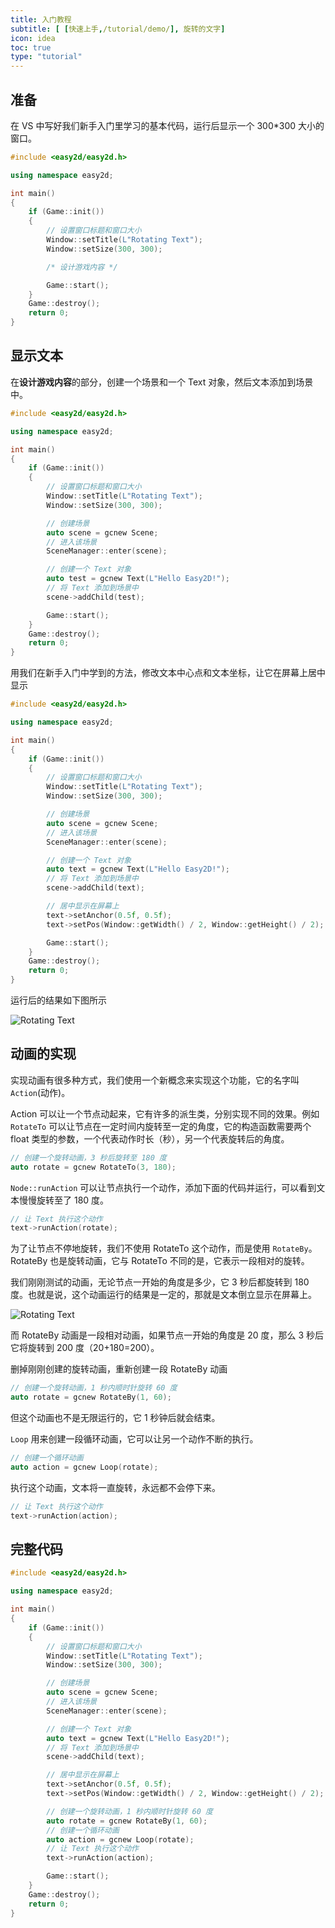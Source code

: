 ```yaml
---
title: 入门教程
subtitle: [ [快速上手,/tutorial/demo/], 旋转的文字]
icon: idea
toc: true
type: "tutorial"
---
```


## 准备

在 VS 中写好我们新手入门里学习的基本代码，运行后显示一个 300*300 大小的窗口。

```cpp
#include <easy2d/easy2d.h>

using namespace easy2d;

int main()
{
    if (Game::init())
    {
        // 设置窗口标题和窗口大小
        Window::setTitle(L"Rotating Text");
        Window::setSize(300, 300);

        /* 设计游戏内容 */

        Game::start();
    }
    Game::destroy();
    return 0;
}
```

## 显示文本

在**设计游戏内容**的部分，创建一个场景和一个 Text 对象，然后文本添加到场景中。

```cpp
#include <easy2d/easy2d.h>

using namespace easy2d;

int main()
{
    if (Game::init())
    {
        // 设置窗口标题和窗口大小
        Window::setTitle(L"Rotating Text");
        Window::setSize(300, 300);

        // 创建场景
        auto scene = gcnew Scene;
        // 进入该场景
        SceneManager::enter(scene);

        // 创建一个 Text 对象
        auto test = gcnew Text(L"Hello Easy2D!");
        // 将 Text 添加到场景中
        scene->addChild(test);

        Game::start();
    }
    Game::destroy();
    return 0;
}
```

用我们在新手入门中学到的方法，修改文本中心点和文本坐标，让它在屏幕上居中显示

```cpp
#include <easy2d/easy2d.h>

using namespace easy2d;

int main()
{
    if (Game::init())
    {
        // 设置窗口标题和窗口大小
        Window::setTitle(L"Rotating Text");
        Window::setSize(300, 300);

        // 创建场景
        auto scene = gcnew Scene;
        // 进入该场景
        SceneManager::enter(scene);

        // 创建一个 Text 对象
        auto text = gcnew Text(L"Hello Easy2D!");
        // 将 Text 添加到场景中
        scene->addChild(text);

        // 居中显示在屏幕上
        text->setAnchor(0.5f, 0.5f);
        text->setPos(Window::getWidth() / 2, Window::getHeight() / 2);

        Game::start();
    }
    Game::destroy();
    return 0;
}
```

运行后的结果如下图所示

![Rotating Text](/assets/images/tutorial/demo/rotating-text/1.png)

## 动画的实现

实现动画有很多种方式，我们使用一个新概念来实现这个功能，它的名字叫 `Action`(动作)。

Action 可以让一个节点动起来，它有许多的派生类，分别实现不同的效果。例如 `RotateTo` 可以让节点在一定时间内旋转至一定的角度，它的构造函数需要两个 float 类型的参数，一个代表动作时长（秒），另一个代表旋转后的角度。

```cpp
// 创建一个旋转动画，3 秒后旋转至 180 度
auto rotate = gcnew RotateTo(3, 180);
```

`Node::runAction` 可以让节点执行一个动作，添加下面的代码并运行，可以看到文本慢慢旋转至了 180 度。

```cpp
// 让 Text 执行这个动作
text->runAction(rotate);
```

为了让节点不停地旋转，我们不使用 RotateTo 这个动作，而是使用 `RotateBy`。RotateBy 也是旋转动画，它与 RotateTo 不同的是，它表示一段相对的旋转。

我们刚刚测试的动画，无论节点一开始的角度是多少，它 3 秒后都旋转到 180 度。也就是说，这个动画运行的结果是一定的，那就是文本倒立显示在屏幕上。

![Rotating Text](/assets/images/tutorial/demo/rotating-text/2.png)

而 RotateBy 动画是一段相对动画，如果节点一开始的角度是 20 度，那么 3 秒后它将旋转到 200 度（20+180=200）。

删掉刚刚创建的旋转动画，重新创建一段 RotateBy 动画

```cpp
// 创建一个旋转动画，1 秒内顺时针旋转 60 度
auto rotate = gcnew RotateBy(1, 60);
```

但这个动画也不是无限运行的，它 1 秒钟后就会结束。

`Loop` 用来创建一段循环动画，它可以让另一个动作不断的执行。

```cpp
// 创建一个循环动画
auto action = gcnew Loop(rotate);
```

执行这个动画，文本将一直旋转，永远都不会停下来。

```cpp
// 让 Text 执行这个动作
text->runAction(action);
```

## 完整代码

```cpp
#include <easy2d/easy2d.h>

using namespace easy2d;

int main()
{
    if (Game::init())
    {
        // 设置窗口标题和窗口大小
        Window::setTitle(L"Rotating Text");
        Window::setSize(300, 300);

        // 创建场景
        auto scene = gcnew Scene;
        // 进入该场景
        SceneManager::enter(scene);

        // 创建一个 Text 对象
        auto text = gcnew Text(L"Hello Easy2D!");
        // 将 Text 添加到场景中
        scene->addChild(text);

        // 居中显示在屏幕上
        text->setAnchor(0.5f, 0.5f);
        text->setPos(Window::getWidth() / 2, Window::getHeight() / 2);

        // 创建一个旋转动画，1 秒内顺时针旋转 60 度
        auto rotate = gcnew RotateBy(1, 60);
        // 创建一个循环动画
        auto action = gcnew Loop(rotate);
        // 让 Text 执行这个动作
        text->runAction(action);

        Game::start();
    }
    Game::destroy();
    return 0;
}
```